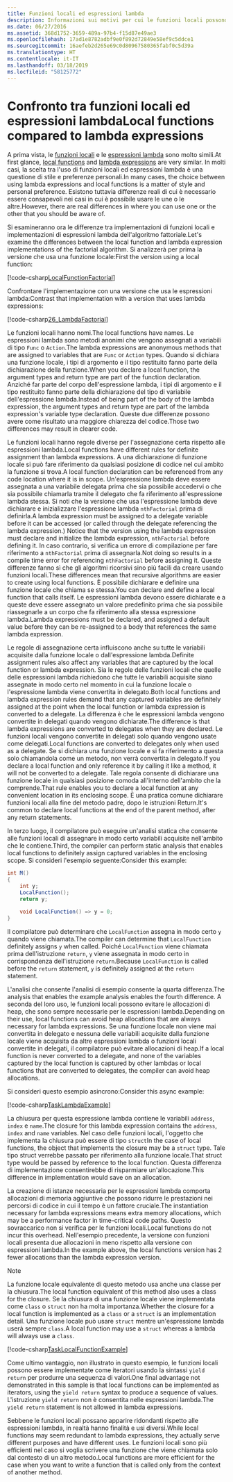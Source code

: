 ```yaml
---
title: Funzioni locali ed espressioni lambda
description: Informazioni sui motivi per cui le funzioni locali possono essere una scelta migliore rispetto alle espressioni lambda.
ms.date: 06/27/2016
ms.assetid: 368d1752-3659-489a-97b4-f15d87e49ae3
ms.openlocfilehash: 17ad1e8782adbf9e0f892d72849e58ef9c5ddce1
ms.sourcegitcommit: 16aefeb2d265e69c0d80967580365fabf0c5d39a
ms.translationtype: HT
ms.contentlocale: it-IT
ms.lasthandoff: 03/18/2019
ms.locfileid: "58125772"
---
```

# <a name="local-functions-compared-to-lambda-expressions"></a><span data-ttu-id="e440c-103">Confronto tra funzioni locali ed espressioni lambda</span><span class="sxs-lookup"><span data-stu-id="e440c-103">Local functions compared to lambda expressions</span></span>

<span data-ttu-id="e440c-104">A prima vista, le [funzioni locali](programming-guide/classes-and-structs/local-functions.md) e le [espressioni lambda](./programming-guide/statements-expressions-operators/lambda-expressions.md) sono molto simili.</span><span class="sxs-lookup"><span data-stu-id="e440c-104">At first glance, [local functions](programming-guide/classes-and-structs/local-functions.md) and [lambda expressions](./programming-guide/statements-expressions-operators/lambda-expressions.md) are very similar.</span></span> <span data-ttu-id="e440c-105">In molti casi, la scelta tra l'uso di funzioni locali ed espressioni lambda è una questione di stile e preferenze personali.</span><span class="sxs-lookup"><span data-stu-id="e440c-105">In many cases, the choice between using lambda expressions and local functions is a matter of style and personal preference.</span></span> <span data-ttu-id="e440c-106">Esistono tuttavia differenze reali di cui è necessario essere consapevoli nei casi in cui è possibile usare le une o le altre.</span><span class="sxs-lookup"><span data-stu-id="e440c-106">However, there are real differences in where you can use one or the other that you should be aware of.</span></span>

<span data-ttu-id="e440c-107">Si esamineranno ora le differenze tra implementazioni di funzioni locali e implementazioni di espressioni lambda dell'algoritmo fattoriale.</span><span class="sxs-lookup"><span data-stu-id="e440c-107">Let's examine the differences between the local function and lambda expression implementations of the factorial algorithm.</span></span> <span data-ttu-id="e440c-108">Si analizzerà per prima la versione che usa una funzione locale:</span><span class="sxs-lookup"><span data-stu-id="e440c-108">First the version using a local function:</span></span>

[!code-csharp[LocalFunctionFactorial](../../samples/snippets/csharp/new-in-7/MathUtilities.cs#37_LocalFunctionFactorial "Recursive factorial using local function")]

<span data-ttu-id="e440c-109">Confrontare l'implementazione con una versione che usa le espressioni lambda:</span><span class="sxs-lookup"><span data-stu-id="e440c-109">Contrast that implementation with a version that uses lambda expressions:</span></span>

[!code-csharp[26_LambdaFactorial](../../samples/snippets/csharp/new-in-7/MathUtilities.cs#38_LambdaFactorial "Recursive factorial using lambda expressions")]

<span data-ttu-id="e440c-110">Le funzioni locali hanno nomi.</span><span class="sxs-lookup"><span data-stu-id="e440c-110">The local functions have names.</span></span> <span data-ttu-id="e440c-111">Le espressioni lambda sono metodi anonimi che vengono assegnati a variabili di tipo `Func` o `Action`.</span><span class="sxs-lookup"><span data-stu-id="e440c-111">The lambda expressions are anonymous methods that are assigned to variables that are `Func` or `Action` types.</span></span> <span data-ttu-id="e440c-112">Quando si dichiara una funzione locale, i tipi di argomento e il tipo restituito fanno parte della dichiarazione della funzione.</span><span class="sxs-lookup"><span data-stu-id="e440c-112">When you declare a local function, the argument types and return type are part of the function declaration.</span></span> <span data-ttu-id="e440c-113">Anziché far parte del corpo dell'espressione lambda, i tipi di argomento e il tipo restituito fanno parte della dichiarazione del tipo di variabile dell'espressione lambda.</span><span class="sxs-lookup"><span data-stu-id="e440c-113">Instead of being part of the body of the lambda expression, the argument types and return type are part of the lambda expression's variable type declaration.</span></span> <span data-ttu-id="e440c-114">Queste due differenze possono avere come risultato una maggiore chiarezza del codice.</span><span class="sxs-lookup"><span data-stu-id="e440c-114">Those two differences may result in clearer code.</span></span>

<span data-ttu-id="e440c-115">Le funzioni locali hanno regole diverse per l'assegnazione certa rispetto alle espressioni lambda.</span><span class="sxs-lookup"><span data-stu-id="e440c-115">Local functions have different rules for definite assignment than lambda expressions.</span></span> <span data-ttu-id="e440c-116">A una dichiarazione di funzione locale si può fare riferimento da qualsiasi posizione di codice nel cui ambito la funzione si trova.</span><span class="sxs-lookup"><span data-stu-id="e440c-116">A local function declaration can be referenced from any code location where it is in scope.</span></span> <span data-ttu-id="e440c-117">Un'espressione lambda deve essere assegnata a una variabile delegata prima che sia possibile accedervi o che sia possibile chiamarla tramite il delegato che fa riferimento all'espressione lambda stessa. Si noti che la versione che usa l'espressione lambda deve dichiarare e inizializzare l'espressione lambda `nthFactorial` prima di definirla.</span><span class="sxs-lookup"><span data-stu-id="e440c-117">A lambda expression must be assigned to a delegate variable before it can be accessed (or called through the delegate referencing the lambda expression.) Notice that the version using the lambda expression must declare and initialize the lambda expression, `nthFactorial` before defining it.</span></span> <span data-ttu-id="e440c-118">In caso contrario, si verifica un errore di compilazione per fare riferimento a `nthFactorial` prima di assegnarla.</span><span class="sxs-lookup"><span data-stu-id="e440c-118">Not doing so results in a compile time error for referencing `nthFactorial` before assigning it.</span></span>
<span data-ttu-id="e440c-119">Queste differenze fanno sì che gli algoritmi ricorsivi sino più facili da creare usando funzioni locali.</span><span class="sxs-lookup"><span data-stu-id="e440c-119">These differences mean that recursive algorithms are easier to create using local functions.</span></span> <span data-ttu-id="e440c-120">È possibile dichiarare e definire una funzione locale che chiama se stessa.</span><span class="sxs-lookup"><span data-stu-id="e440c-120">You can declare and define a local function that calls itself.</span></span> <span data-ttu-id="e440c-121">Le espressioni lambda devono essere dichiarate e a queste deve essere assegnato un valore predefinito prima che sia possibile riassegnarle a un corpo che fa riferimento alla stessa espressione lambda.</span><span class="sxs-lookup"><span data-stu-id="e440c-121">Lambda expressions must be declared, and assigned a default value before they can be re-assigned to a body that references the same lambda expression.</span></span>

<span data-ttu-id="e440c-122">Le regole di assegnazione certa influiscono anche su tutte le variabili acquisite dalla funzione locale o dall'espressione lambda.</span><span class="sxs-lookup"><span data-stu-id="e440c-122">Definite assignment rules also affect any variables that are captured by the local function or lambda expression.</span></span> <span data-ttu-id="e440c-123">Sia le regole delle funzioni locali che quelle delle espressioni lambda richiedono che tutte le variabili acquisite siano assegnate in modo certo nel momento in cui la funzione locale o l'espressione lambda viene convertita in delegato.</span><span class="sxs-lookup"><span data-stu-id="e440c-123">Both local functions and lambda expression rules demand that any captured variables are definitely assigned at the point when the local function or lambda expression is converted to a delegate.</span></span> <span data-ttu-id="e440c-124">La differenza è che le espressioni lambda vengono convertite in delegati quando vengono dichiarate.</span><span class="sxs-lookup"><span data-stu-id="e440c-124">The difference is that lambda expressions are converted to delegates when they are declared.</span></span> <span data-ttu-id="e440c-125">Le funzioni locali vengono convertite in delegati solo quando vengono usate come delegati.</span><span class="sxs-lookup"><span data-stu-id="e440c-125">Local functions are converted to delegates only when used as a delegate.</span></span> <span data-ttu-id="e440c-126">Se si dichiara una funzione locale e si fa riferimento a questa solo chiamandola come un metodo, non verrà convertita in delegato.</span><span class="sxs-lookup"><span data-stu-id="e440c-126">If you declare a local function and only reference it by calling it like a method, it will not be converted to a delegate.</span></span> <span data-ttu-id="e440c-127">Tale regola consente di dichiarare una funzione locale in qualsiasi posizione comoda all'interno dell'ambito che la comprende.</span><span class="sxs-lookup"><span data-stu-id="e440c-127">That rule enables you to declare a local function at any convenient location in its enclosing scope.</span></span> <span data-ttu-id="e440c-128">È una pratica comune dichiarare funzioni locali alla fine del metodo padre, dopo le istruzioni Return.</span><span class="sxs-lookup"><span data-stu-id="e440c-128">It's common to declare local functions at the end of the parent method, after any return statements.</span></span>

<span data-ttu-id="e440c-129">In terzo luogo, il compilatore può eseguire un'analisi statica che consente alle funzioni locali di assegnare in modo certo variabili acquisite nell'ambito che le contiene.</span><span class="sxs-lookup"><span data-stu-id="e440c-129">Third, the compiler can perform static analysis that enables local functions to definitely assign captured variables in the enclosing scope.</span></span> <span data-ttu-id="e440c-130">Si consideri l'esempio seguente:</span><span class="sxs-lookup"><span data-stu-id="e440c-130">Consider this example:</span></span>

```csharp
int M()
{
    int y;
    LocalFunction();
    return y;

    void LocalFunction() => y = 0;
}
```

<span data-ttu-id="e440c-131">Il compilatore può determinare che `LocalFunction` assegna in modo certo `y` quando viene chiamata.</span><span class="sxs-lookup"><span data-stu-id="e440c-131">The compiler can determine that `LocalFunction` definitely assigns `y` when called.</span></span> <span data-ttu-id="e440c-132">Poiché `LocalFunction` viene chiamata prima dell'istruzione `return`, `y` viene assegnata in modo certo in corrispondenza dell'istruzione `return`.</span><span class="sxs-lookup"><span data-stu-id="e440c-132">Because `LocalFunction` is called before the `return` statement, `y` is definitely assigned at the `return` statement.</span></span>

<span data-ttu-id="e440c-133">L'analisi che consente l'analisi di esempio consente la quarta differenza.</span><span class="sxs-lookup"><span data-stu-id="e440c-133">The analysis that enables the example analysis enables the fourth difference.</span></span>
<span data-ttu-id="e440c-134">A seconda del loro uso, le funzioni locali possono evitare le allocazioni di heap, che sono sempre necessarie per le espressioni lambda.</span><span class="sxs-lookup"><span data-stu-id="e440c-134">Depending on their use, local functions can avoid heap allocations that are always necessary for lambda expressions.</span></span> <span data-ttu-id="e440c-135">Se una funzione locale non viene mai convertita in delegato e nessuna delle variabili acquisite dalla funzione locale viene acquisita da altre espressioni lambda o funzioni locali convertite in delegati, il compilatore può evitare allocazioni di heap.</span><span class="sxs-lookup"><span data-stu-id="e440c-135">If a local function is never converted to a delegate, and none of the variables captured by the local function is captured by other lambdas or local functions that are converted to delegates, the compiler can avoid heap allocations.</span></span> 

<span data-ttu-id="e440c-136">Si consideri questo esempio asincrono:</span><span class="sxs-lookup"><span data-stu-id="e440c-136">Consider this async example:</span></span>

[!code-csharp[TaskLambdaExample](../../samples/snippets/csharp/new-in-7/AsyncWork.cs#36_TaskLambdaExample "Task returning method with lambda expression")]

<span data-ttu-id="e440c-137">La chiusura per questa espressione lambda contiene le variabili `address`, `index` e `name`.</span><span class="sxs-lookup"><span data-stu-id="e440c-137">The closure for this lambda expression contains the `address`, `index` and `name` variables.</span></span> <span data-ttu-id="e440c-138">Nel caso delle funzioni locali, l'oggetto che implementa la chiusura può essere di tipo `struct`</span><span class="sxs-lookup"><span data-stu-id="e440c-138">In the case of local functions, the object that implements the closure may be a `struct` type.</span></span> <span data-ttu-id="e440c-139">Tale tipo struct verrebbe passato per riferimento alla funzione locale.</span><span class="sxs-lookup"><span data-stu-id="e440c-139">That struct type would be passed by reference to the local function.</span></span> <span data-ttu-id="e440c-140">Questa differenza di implementazione consentirebbe di risparmiare un'allocazione.</span><span class="sxs-lookup"><span data-stu-id="e440c-140">This difference in implementation would save on an allocation.</span></span>

<span data-ttu-id="e440c-141">La creazione di istanze necessaria per le espressioni lambda comporta allocazioni di memoria aggiuntive che possono ridurre le prestazioni nei percorsi di codice in cui il tempo è un fattore cruciale.</span><span class="sxs-lookup"><span data-stu-id="e440c-141">The instantiation necessary for lambda expressions means extra memory allocations, which may be a performance factor in time-critical code paths.</span></span>
<span data-ttu-id="e440c-142">Questo sovraccarico non si verifica per le funzioni locali.</span><span class="sxs-lookup"><span data-stu-id="e440c-142">Local functions do not incur this overhead.</span></span> <span data-ttu-id="e440c-143">Nell'esempio precedente, la versione con funzioni locali presenta due allocazioni in meno rispetto alla versione con espressioni lambda.</span><span class="sxs-lookup"><span data-stu-id="e440c-143">In the example above, the local functions version has 2 fewer allocations than the lambda expression version.</span></span>

> [!NOTE]
> <span data-ttu-id="e440c-144">La funzione locale equivalente di questo metodo usa anche una classe per la chiusura.</span><span class="sxs-lookup"><span data-stu-id="e440c-144">The local function equivalent of this method also uses a class for the closure.</span></span> <span data-ttu-id="e440c-145">Se la chiusura di una funzione locale viene implementata come `class` o `struct` non ha molta importanza.</span><span class="sxs-lookup"><span data-stu-id="e440c-145">Whether the closure for a local function is implemented as a `class` or a `struct` is an implementation detail.</span></span> <span data-ttu-id="e440c-146">Una funzione locale può usare `struct` mentre un'espressione lambda userà sempre `class`.</span><span class="sxs-lookup"><span data-stu-id="e440c-146">A local function may use a `struct` whereas a lambda will always use a `class`.</span></span>

[!code-csharp[TaskLocalFunctionExample](../../samples/snippets/csharp/new-in-7/AsyncWork.cs#29_TaskExample "Task returning method with local function")]

<span data-ttu-id="e440c-147">Come ultimo vantaggio, non illustrato in questo esempio, le funzioni locali possono essere implementate come iteratori usando la sintassi `yield return` per produrre una sequenza di valori.</span><span class="sxs-lookup"><span data-stu-id="e440c-147">One final advantage not demonstrated in this sample is that local functions can be implemented as iterators, using the `yield return` syntax to produce a sequence of values.</span></span> <span data-ttu-id="e440c-148">L'istruzione `yield return` non è consentita nelle espressioni lambda.</span><span class="sxs-lookup"><span data-stu-id="e440c-148">The `yield return` statement is not allowed in lambda expressions.</span></span>

<span data-ttu-id="e440c-149">Sebbene le funzioni locali possano apparire ridondanti rispetto alle espressioni lambda, in realtà hanno finalità e usi diversi.</span><span class="sxs-lookup"><span data-stu-id="e440c-149">While local functions may seem redundant to lambda expressions, they actually serve different purposes and have different uses.</span></span>
<span data-ttu-id="e440c-150">Le funzioni locali sono più efficienti nel caso si voglia scrivere una funzione che viene chiamata solo dal contesto di un altro metodo.</span><span class="sxs-lookup"><span data-stu-id="e440c-150">Local functions are more efficient for the case when you want to write a function that is called only from the context of another method.</span></span>
